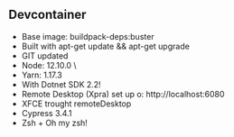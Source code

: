 ## Devcontainer

- Base image: buildpack-deps:buster
- Built with apt-get update && apt-get upgrade 
- GIT updated
- Node: 12.10.0 \
- Yarn: 1.17.3
- With Dotnet SDK 2.2!
- Remote Desktop (Xpra) set up o: http://localhost:6080
- XFCE trought remoteDesktop
- Cypress 3.4.1
- Zsh + Oh my zsh!
